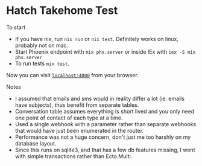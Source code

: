 # Hatch Takehome Test

To start

  * If you have nix, run `nix run` or `nix test`. Definitely works on linux, probably not on mac.
  * Start Phoenix endpoint with `mix phx.server` or inside IEx with `iex -S mix phx.server`
  * To run tests `mix test`.

Now you can visit [`localhost:4000`](http://localhost:4000) from your browser.

Notes
  * I assumed that emails and sms would in reality differ a lot (ie. emails have subjects), thus benefit from separate tables.
  * Conversation table assumes everything is short lived and you only need one point of contact of each type at a time.
  * Used a single webhook with a parameter rather than separate webhooks that would have just been enumerated in the router.
  * Performance was not a huge concern, don't just me too harshly on my database layout.
  * Since this runs on sqlite3, and that has a few db features missing, I went with simple transactions rather than Ecto.Multi.
